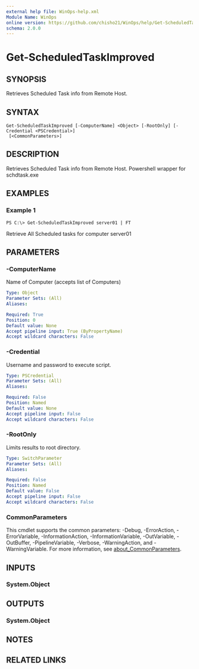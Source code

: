 ```yaml
---
external help file: WinOps-help.xml
Module Name: WinOps
online version: https://github.com/chisho21/WinOps/help/Get-ScheduledTaskImproved.md
schema: 2.0.0
---
```


# Get-ScheduledTaskImproved

## SYNOPSIS
Retrieves Scheduled Task info from Remote Host.

## SYNTAX

```
Get-ScheduledTaskImproved [-ComputerName] <Object> [-RootOnly] [-Credential <PSCredential>]
 [<CommonParameters>]
```

## DESCRIPTION
Retrieves Scheduled Task info from Remote Host.
Powershell wrapper for schdtask.exe

## EXAMPLES

### Example 1
```
PS C:\> Get-ScheduledTaskImproved server01 | FT

```

Retrieve All Scheduled tasks for computer server01

## PARAMETERS

### -ComputerName
Name of Computer (accepts list of Computers)

```yaml
Type: Object
Parameter Sets: (All)
Aliases:

Required: True
Position: 0
Default value: None
Accept pipeline input: True (ByPropertyName)
Accept wildcard characters: False
```

### -Credential
Username and password to execute script.

```yaml
Type: PSCredential
Parameter Sets: (All)
Aliases:

Required: False
Position: Named
Default value: None
Accept pipeline input: False
Accept wildcard characters: False
```

### -RootOnly
Limits results to root directory.

```yaml
Type: SwitchParameter
Parameter Sets: (All)
Aliases:

Required: False
Position: Named
Default value: False
Accept pipeline input: False
Accept wildcard characters: False
```

### CommonParameters
This cmdlet supports the common parameters: -Debug, -ErrorAction, -ErrorVariable, -InformationAction, -InformationVariable, -OutVariable, -OutBuffer, -PipelineVariable, -Verbose, -WarningAction, and -WarningVariable. For more information, see [about_CommonParameters](http://go.microsoft.com/fwlink/?LinkID=113216).

## INPUTS

### System.Object
## OUTPUTS

### System.Object
## NOTES

## RELATED LINKS

